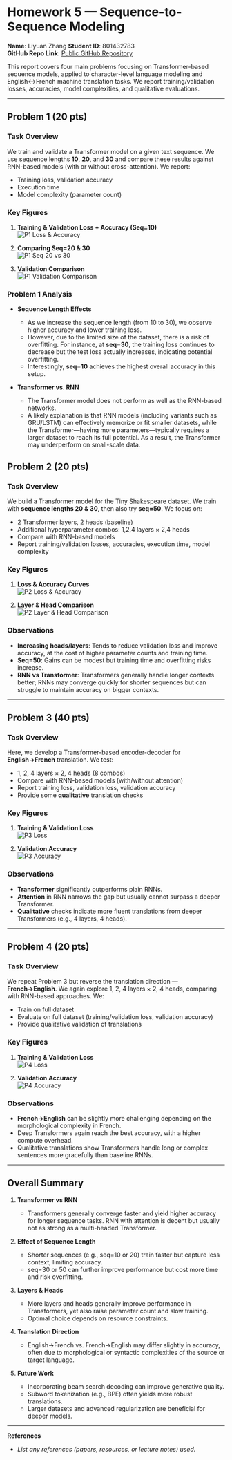 # Homework 5 — Sequence-to-Sequence Modeling

**Name**: Liyuan Zhang
**Student ID**: 801432783  
**GitHub Repo Link**: [Public GitHub Repository](https://github.com/LeeYuuuan/ECGR_5106_HW5)  

This report covers four main problems focusing on Transformer-based sequence models, applied to character-level language modeling and English↔French machine translation tasks. We report training/validation losses, accuracies, model complexities, and qualitative evaluations.

---

## Problem 1 (20 pts)

### Task Overview
We train and validate a Transformer model on a given text sequence. We use sequence lengths **10**, **20**, and **30** and compare these results against RNN-based models (with or without cross-attention). We report:
- Training loss, validation accuracy  
- Execution time  
- Model complexity (parameter count)  

### Key Figures

1. **Training & Validation Loss + Accuracy (Seq=10)**  
   ![P1 Loss & Accuracy](figs/p_1_loss_acc.png)

2. **Comparing Seq=20 & 30**  
   ![P1 Seq 20 vs 30](figs/p_1_seq_20_30.png)

3. **Validation Comparison**  
   ![P1 Validation Comparison](figs/p_1_Validation_Comparison.png)

### Problem 1 Analysis

- **Sequence Length Effects**  
  - As we increase the sequence length (from 10 to 30), we observe higher accuracy and lower training loss.  
  - However, due to the limited size of the dataset, there is a risk of overfitting. For instance, at **seq=30**, the training loss continues to decrease but the test loss actually increases, indicating potential overfitting.  
  - Interestingly, **seq=10** achieves the highest overall accuracy in this setup.

- **Transformer vs. RNN**  
  - The Transformer model does not perform as well as the RNN-based networks.  
  - A likely explanation is that RNN models (including variants such as GRU/LSTM) can effectively memorize or fit smaller datasets, while the Transformer—having more parameters—typically requires a larger dataset to reach its full potential. As a result, the Transformer may underperform on small-scale data.


## Problem 2 (20 pts)

### Task Overview
We build a Transformer model for the Tiny Shakespeare dataset. We train with **sequence lengths 20 & 30**, then also try **seq=50**. We focus on:
- 2 Transformer layers, 2 heads (baseline)  
- Additional hyperparameter combos: 1,2,4 layers × 2,4 heads  
- Compare with RNN-based models  
- Report training/validation losses, accuracies, execution time, model complexity

### Key Figures

1. **Loss & Accuracy Curves**  
   ![P2 Loss & Accuracy](p_2_loss_acc.png)

2. **Layer & Head Comparison**  
   ![P2 Layer & Head Comparison](p_2layer_and_head_comparison.png)

### Observations
- **Increasing heads/layers**: Tends to reduce validation loss and improve accuracy, at the cost of higher parameter counts and training time.  
- **Seq=50**: Gains can be modest but training time and overfitting risks increase.  
- **RNN vs Transformer**: Transformers generally handle longer contexts better; RNNs may converge quickly for shorter sequences but can struggle to maintain accuracy on bigger contexts.

---

## Problem 3 (40 pts)

### Task Overview
Here, we develop a Transformer-based encoder-decoder for **English→French** translation. We test:
- 1, 2, 4 layers × 2, 4 heads (8 combos)  
- Compare with RNN-based models (with/without attention)  
- Report training loss, validation loss, validation accuracy  
- Provide some **qualitative** translation checks

### Key Figures

1. **Training & Validation Loss**  
   ![P3 Loss](p_3_loss.png)  

2. **Validation Accuracy**  
   ![P3 Accuracy](p_3_acc.png)

### Observations
- **Transformer** significantly outperforms plain RNNs.  
- **Attention** in RNN narrows the gap but usually cannot surpass a deeper Transformer.  
- **Qualitative** checks indicate more fluent translations from deeper Transformers (e.g., 4 layers, 4 heads).

---

## Problem 4 (20 pts)

### Task Overview
We repeat Problem 3 but reverse the translation direction — **French→English**. We again explore 1, 2, 4 layers × 2, 4 heads, comparing with RNN-based approaches. We:
- Train on full dataset  
- Evaluate on full dataset (training/validation loss, validation accuracy)  
- Provide qualitative validation of translations

### Key Figures

1. **Training & Validation Loss**  
   ![P4 Loss](p_4_loss.png)

2. **Validation Accuracy**  
   ![P4 Accuracy](p_4_acc.png)

### Observations
- **French→English** can be slightly more challenging depending on the morphological complexity in French.  
- Deep Transformers again reach the best accuracy, with a higher compute overhead.  
- Qualitative translations show Transformers handle long or complex sentences more gracefully than baseline RNNs.

---

## Overall Summary

1. **Transformer vs RNN**  
   - Transformers generally converge faster and yield higher accuracy for longer sequence tasks. RNN with attention is decent but usually not as strong as a multi-headed Transformer.  

2. **Effect of Sequence Length**  
   - Shorter sequences (e.g., seq=10 or 20) train faster but capture less context, limiting accuracy.  
   - seq=30 or 50 can further improve performance but cost more time and risk overfitting.  

3. **Layers & Heads**  
   - More layers and heads generally improve performance in Transformers, yet also raise parameter count and slow training.  
   - Optimal choice depends on resource constraints.  

4. **Translation Direction**  
   - English→French vs. French→English may differ slightly in accuracy, often due to morphological or syntactic complexities of the source or target language.  

5. **Future Work**  
   - Incorporating beam search decoding can improve generative quality.  
   - Subword tokenization (e.g., BPE) often yields more robust translations.  
   - Larger datasets and advanced regularization are beneficial for deeper models.

---

**References**  
- *List any references (papers, resources, or lecture notes) used.*

